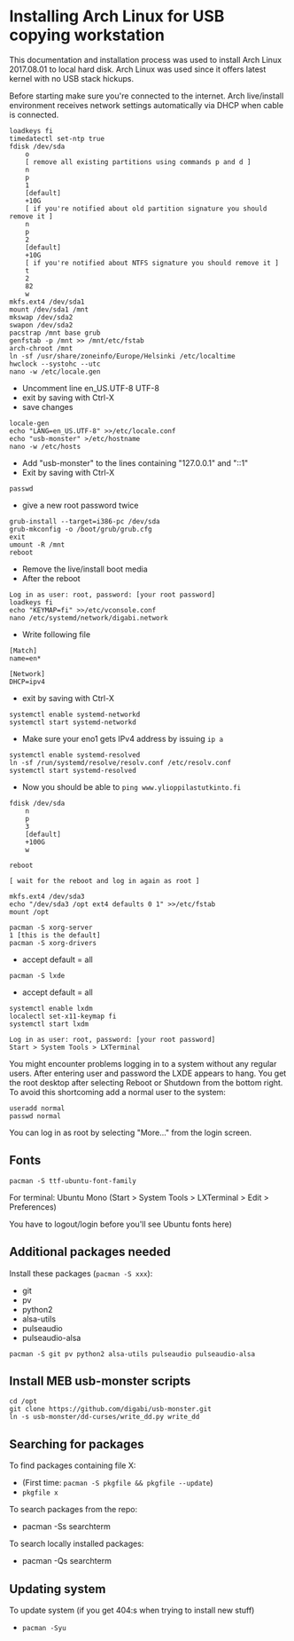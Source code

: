 # Installing Arch Linux for USB copying workstation

This documentation and installation process was used to install Arch 
Linux 2017.08.01 to local hard disk. Arch Linux was used since it offers 
latest kernel with no USB stack hickups.

Before starting make sure you're connected to the internet. Arch 
live/install environment receives network settings automatically via 
DHCP when cable is connected.

```
loadkeys fi
timedatectl set-ntp true
fdisk /dev/sda
	o
	[ remove all existing partitions using commands p and d ]
	n
	p
	1
	[default]
	+10G
	[ if you're notified about old partition signature you should remove it ]
	n
	p
	2
	[default]
	+10G
	[ if you're notified about NTFS signature you should remove it ]
	t
	2
	82
	w
mkfs.ext4 /dev/sda1
mount /dev/sda1 /mnt
mkswap /dev/sda2
swapon /dev/sda2
pacstrap /mnt base grub
genfstab -p /mnt >> /mnt/etc/fstab
arch-chroot /mnt
ln -sf /usr/share/zoneinfo/Europe/Helsinki /etc/localtime
hwclock --systohc --utc
nano -w /etc/locale.gen
```
 * Uncomment line en_US.UTF-8 UTF-8
 * exit by saving with Ctrl-X
 * save changes
```
locale-gen
echo "LANG=en_US.UTF-8" >>/etc/locale.conf
echo "usb-monster" >/etc/hostname
nano -w /etc/hosts
```
 * Add "usb-monster" to the lines containing "127.0.0.1" and "::1"
 * Exit by saving with Ctrl-X
```
passwd
```
 * give a new root password twice
```
grub-install --target=i386-pc /dev/sda
grub-mkconfig -o /boot/grub/grub.cfg
exit
umount -R /mnt
reboot
```
 * Remove the live/install boot media
 * After the reboot
```
Log in as user: root, password: [your root password]
loadkeys fi
echo "KEYMAP=fi" >>/etc/vconsole.conf
nano /etc/systemd/network/digabi.network
```
 * Write following file
```
[Match]
name=en*

[Network]
DHCP=ipv4
```
 * exit by saving with Ctrl-X
```
systemctl enable systemd-networkd
systemctl start systemd-networkd
```
 * Make sure your eno1 gets IPv4 address by issuing `ip a`
```
systemctl enable systemd-resolved
ln -sf /run/systemd/resolve/resolv.conf /etc/resolv.conf
systemctl start systemd-resolved
```
 * Now you should be able to `ping www.ylioppilastutkinto.fi`
```
fdisk /dev/sda
	n
	p
	3
	[default]
	+100G
	w

reboot

[ wait for the reboot and log in again as root ]

mkfs.ext4 /dev/sda3
echo "/dev/sda3 /opt ext4 defaults 0 1" >>/etc/fstab
mount /opt

pacman -S xorg-server
1 [this is the default]
pacman -S xorg-drivers
```
 * accept default = all
```
pacman -S lxde
```
 * accept default = all
```
systemctl enable lxdm
localectl set-x11-keymap fi
systemctl start lxdm

Log in as user: root, password: [your root password]
Start > System Tools > LXTerminal
```

You might encounter problems logging in to a system without any regular 
users. After entering user and password the LXDE appears to hang. You 
get the root desktop after selecting Reboot or Shutdown from the bottom 
right. To avoid this shortcoming add a normal user to the system:

```
useradd normal
passwd normal
```

You can log in as root by selecting "More..." from the login screen.

## Fonts

```
pacman -S ttf-ubuntu-font-family
```

For terminal: Ubuntu Mono (Start > System Tools > LXTerminal > Edit > 
Preferences)

You have to logout/login before you'll see Ubuntu fonts here)

## Additional packages needed

Install these packages (`pacman -S xxx`):
 * git
 * pv
 * python2
 * alsa-utils
 * pulseaudio
 * pulseaudio-alsa

```
pacman -S git pv python2 alsa-utils pulseaudio pulseaudio-alsa
```

## Install MEB usb-monster scripts

```
cd /opt
git clone https://github.com/digabi/usb-monster.git
ln -s usb-monster/dd-curses/write_dd.py write_dd
```

## Searching for packages

To find packages containing file X:

 * (First time: `pacman -S pkgfile && pkgfile --update`)
 * `pkgfile x`

To search packages from the repo:

 * pacman -Ss searchterm
 
To search locally installed packages:

 * pacman -Qs searchterm

## Updating system

To update system (if you get 404:s when trying to install new stuff)

 * `pacman -Syu`
